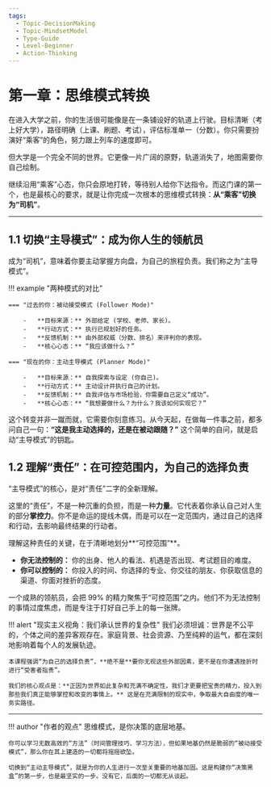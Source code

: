 ```yaml
---
tags:
  - Topic-DecisionMaking
  - Topic-MindsetModel
  - Type-Guide
  - Level-Beginner
  - Action-Thinking
---
```


# 第一章：思维模式转换

在进入大学之前，你的生活很可能像是在一条铺设好的轨道上行驶。目标清晰（考上好大学），路径明确（上课、刷题、考试），评估标准单一（分数）。你只需要扮演好“乘客”的角色，努力跟上列车的速度即可。

但大学是一个完全不同的世界。它更像一片广阔的原野，轨道消失了，地图需要你自己绘制。

继续沿用“乘客”心态，你只会原地打转，等待别人给你下达指令。而这门课的第一个，也是最核心的要求，就是让你完成一次根本的思维模式转换：**从“乘客”切换为“司机”**。

---

## 1.1 切换“主导模式”：成为你人生的领航员

成为“司机”，意味着你要主动掌握方向盘，为自己的旅程负责。我们称之为“主导模式”。

!!! example "两种模式的对比"

    === "过去的你：被动接受模式 (Follower Mode)"

        -   **目标来源：** 外部给定 (学校、老师、家长)。
        -   **行动方式：** 执行已规划好的任务。
        -   **反馈机制：** 由外部权威（分数、排名）来评判你的表现。
        -   **核心心态：** “我应该做什么？”

    === "现在的你：主动主导模式 (Planner Mode)"

        -   **目标来源：** 自我探索与设定 (你自己)。
        -   **行动方式：** 主动设计并执行自己的计划。
        -   **反馈机制：** 自我评估与市场检验，你需要自己定义“成功”。
        -   **核心心态：** “我想要做什么？为什么？我该如何实现它？”

这个转变并非一蹴而就，它需要你刻意练习。从今天起，在做每一件事之前，都多问自己一句：**“这是我主动选择的，还是在被动跟随？”** 这个简单的自问，就是启动“主导模式”的钥匙。

## 1.2 理解“责任”：在可控范围内，为自己的选择负责

“主导模式”的核心，是对“责任”二字的全新理解。

这里的“责任”，不是一种沉重的负担，而是一种**力量**。它代表着你承认自己对人生的部分**掌控力**。你不是命运的提线木偶，而是可以在一定范围内，通过自己的选择和行动，去影响最终结果的行动者。

理解这种责任的关键，在于清晰地划分**“可控范围”**。

-   **你无法控制的：** 你的出身、他人的看法、机遇是否出现、考试题目的难度。
-   **你可以控制的：** 你投入的时间、你选择的专业、你交往的朋友、你获取信息的渠道、你面对挫折的态度。

一个成熟的领航员，会把 99% 的精力聚焦于“可控范围”之内。他们不为无法控制的事情过度焦虑，而是专注于打好自己手上的每一张牌。

!!! alert "现实主义视角：我们承认世界的复杂性"
    我们必须坦诚：世界是不公平的，个体之间的差异客观存在。家庭背景、社会资源、乃至纯粹的运气，都在深刻地影响着每个人的发展轨迹。

    本课程强调“为自己的选择负责”，**绝不是**要你无视这些外部因素，更不是在你遭遇挫折时进行“受害者指责”。

    我们的核心观点是：**正因为世界如此复杂和充满不确定性，我们才更要把宝贵的精力，投入到那些我们真正能够掌控和改变的事情上。** 这是在充满限制的现实中，争取最大自由度的唯一务实路径。

---

!!! author "作者的观点"
    思维模式，是你决策的底层地基。

    你可以学习无数高效的“方法”（时间管理技巧、学习方法），但如果地基仍然是脆弱的“被动接受模式”，那么你在其上建造的一切都将摇摇欲坠。

    切换到“主动主导模式”，就是为你的人生进行一次至关重要的地基加固。这是构建你“决策黑盒”的第一步，也是最坚实的一步。没有它，后面的一切都无从谈起。
